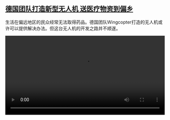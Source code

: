 <!--1710083823000-->
[德国团队打造新型无人机 送医疗物资到偏乡](https://www.dw.com/zh/%E5%BE%B7%E5%9B%BD%E5%9B%A2%E9%98%9F%E6%89%93%E9%80%A0%E6%96%B0%E5%9E%8B%E6%97%A0%E4%BA%BA%E6%9C%BA%20%E9%80%81%E5%8C%BB%E7%96%97%E7%89%A9%E8%B5%84%E5%88%B0%E5%81%8F%E4%B9%A1/a-68476100)
------

<p>生活在偏远地区的民众经常无法取得药品。德国团队Wingcopter打造的无人机或许可以提供解决办法。但这台无人机的开发之路并不顺遂。</small></p><video src="https://tvdownloaddw-a.akamaihd.net/Events/mp4/vdt_zh/2024/dwvgchi240308_wingcopter_01icw_AVC_1280x720.mp4" controls style="width:100%"></video>
